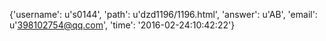 {'username': u's0144', 'path': u'dzd1196/1196.html', 'answer': u'AB', 'email': u'398102754@qq.com', 'time': '2016-02-24:10:42:22'}